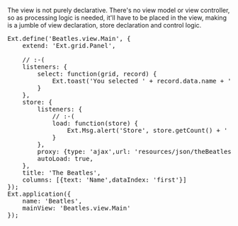 The view is not purely declarative. There's no view model or view controller, so as
processing logic is needed, it'll have to be placed in the view, making is a jumble 
of view declaration, store declaration and control logic.

<pre class="runnable classic">
Ext.define('Beatles.view.Main', {
    extend: 'Ext.grid.Panel',

    // :-(
    listeners: {
        select: function(grid, record) {
            Ext.toast('You selected ' + record.data.name + '!');
        }
    },
    store: {
        listeners: {
            // :-(
            load: function(store) {
                Ext.Msg.alert('Store', store.getCount() + ' records were loaded.');
            }
        },
        proxy: {type: 'ajax',url: 'resources/json/theBeatles.json'},
        autoLoad: true,
    },
    title: 'The Beatles',
    columns: [{text: 'Name',dataIndex: 'first'}]
});
Ext.application({
    name: 'Beatles',
    mainView: 'Beatles.view.Main'
});
</pre>
